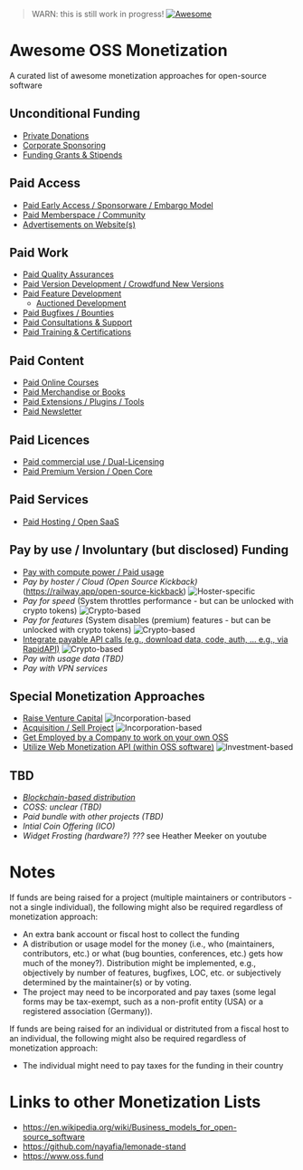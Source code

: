 > WARN: this is still work in progress!
[![Awesome](https://awesome.re/badge-flat.svg)](https://awesome.re)

# Awesome OSS Monetization
A curated list of awesome monetization approaches for open-source software

## Unconditional Funding
* [Private Donations](./approaches/private-donations.md)
* [Corporate Sponsoring](./approaches/corporate-sponsoring.md)
* [Funding Grants & Stipends](./approaches/grants-and-stipends.md)

## Paid Access
* [Paid Early Access / Sponsorware / Embargo Model](./approaches/early-access.md)
* [Paid Memberspace / Community](./approaches/memberspace.md)
* [Advertisements on Website(s)](./approaches/advertisements.md)

## Paid Work
* [Paid Quality Assurances](./approaches/paid-quality.md)
* [Paid Version Development / Crowdfund New Versions](./approaches/paid-versions.md)
* [Paid Feature Development](./approaches/paid-features.md)
  * [Auctioned Development](./approaches/TBD.md)
* [Paid Bugfixes / Bounties](./approaches/paid-bugfixes.md)
* [Paid Consultations & Support](./approaches/paid-support.md)
* [Paid Training & Certifications](./approaches/paid-certifications.md)

## Paid Content
* [Paid Online Courses](./approaches/paid-courses.md)
* [Paid Merchandise or Books](./approaches/paid-merchandise.md)
* [Paid Extensions / Plugins / Tools](./approaches/paid-tools.md)
* [Paid Newsletter](./approaches/paid-newsletter.md)

## Paid Licences
* [Paid commercial use / Dual-Licensing](./approaches/dual-licensing.md)
* [Paid Premium Version / Open Core](./approaches/open-core.md)

## Paid Services
* [Paid Hosting / Open SaaS](./approaches/paid-hosting.md)

## Pay by use / Involuntary (but disclosed) Funding
* [Pay with compute power / Paid usage](./approaches/paid-usage.md)
* _Pay by hoster / Cloud (Open Source Kickback)_(https://railway.app/open-source-kickback) ![](https://badgen.net/badge/icon/Hoster-specific?scale=0.75&label "Hoster-specific")
* _Pay for speed_ (System throttles performance - but can be unlocked with crypto tokens) ![](https://badgen.net/badge/icon/Crypto-based?scale=0.75&label "Crypto-based")
* _Pay for features_ (System disables (premium) features - but can be unlocked with crypto tokens) ![](https://badgen.net/badge/icon/Crypto-based?scale=0.75&label "Crypto-based")
* [Integrate payable API calls (e.g., download data, code, auth, … e.g., via RapidAPI)](./approaches/paid-api-integration.md) ![](https://badgen.net/badge/icon/Crypto-based?scale=0.75&label "Crypto-based")
* _Pay with usage data (TBD)_
* _Pay with VPN services_

## Special Monetization Approaches
* [Raise Venture Capital](./approaches/raise-venture-capital.md) ![](https://badgen.net/badge/icon/Incorporation-based?scale=0.75&label "Incorporation-based")
* [Acquisition / Sell Project](./approaches/acquisition.md) ![](https://badgen.net/badge/icon/Incorporation-based?scale=0.75&label "Incorporation-based")
* [Get Employed by a Company to work on your own OSS](./approaches/employement.md)
* [Utilize Web Monetization API (within OSS software)](./approaches/web-monetization-api-inapp.md) ![](https://badgen.net/badge/icon/In-App%20Payment?scale=0.75&label "Investment-based")

## TBD
* _[Blockchain-based distribution](./approaches/blockchain-distribution.md)_
* _COSS: unclear (TBD)_
* _Paid bundle with other projects (TBD)_
* _Intial Coin Offering (ICO)_
* _Widget Frosting (hardware?) ???_ see Heather Meeker on youtube

# Notes
If funds are being raised for a project (multiple maintainers or contributors - not a single individual), the following might also be required regardless of monetization approach:
* An extra bank account or fiscal host to collect the funding
* A distribution or usage model for the money (i.e., who (maintainers, contributors, etc.) or what (bug bounties, conferences, etc.) gets how much of the money?). Distribution might be implemented, e.g., objectively by number of features, bugfixes, LOC, etc. or subjectively determined by the maintainer(s) or by voting.
* The project may need to be incorporated and pay taxes (some legal forms may be tax-exempt, such as a non-profit entity (USA) or a registered association (Germany)).

If funds are being raised for an individual or distrituted from a fiscal host to an individual, the following might also be required regardless of monetization approach:
* The individual might need to pay taxes for the funding in their country

# Links to other Monetization Lists
* https://en.wikipedia.org/wiki/Business_models_for_open-source_software
* https://github.com/nayafia/lemonade-stand 
* https://www.oss.fund